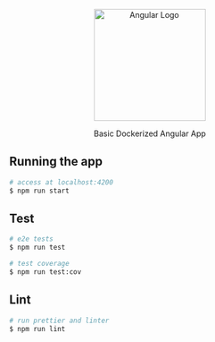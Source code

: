 <p align="center">
  <a href="http://angular.io/" target="blank"><img src="https://upload.wikimedia.org/wikipedia/commons/thumb/c/cf/Angular_full_color_logo.svg/640px-Angular_full_color_logo.svg.png" width="200" alt="Angular Logo" /></a>
  <p align="center">Basic Dockerized Angular App</p>
</p>

## Running the app

```bash
# access at localhost:4200
$ npm run start
```

## Test

```bash
# e2e tests
$ npm run test

# test coverage
$ npm run test:cov
```

## Lint
```bash
# run prettier and linter
$ npm run lint
```
